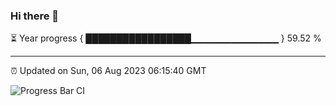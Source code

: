 ### Hi there 👋

⏳ Year progress { █████████████████▁▁▁▁▁▁▁▁▁▁▁▁▁ } 59.52 %

---

⏰ Updated on Sun, 06 Aug 2023 06:15:40 GMT

![Progress Bar CI](https://github.com/liununu/liununu/workflows/Progress%20Bar%20CI/badge.svg)
